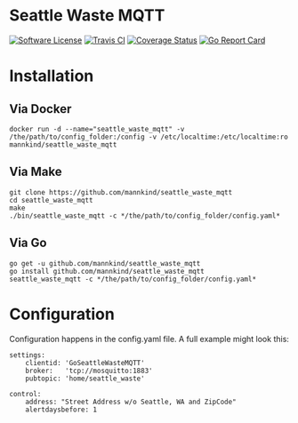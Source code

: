# Seattle Waste MQTT

[![Software
License](https://img.shields.io/badge/License-MIT-orange.svg?style=flat-square)](https://github.com/mannkind/seattle_waste_mqtt/blob/master/LICENSE.md)
[![Travis CI](https://img.shields.io/travis/mannkind/seattle_waste_mqtt/master.svg?style=flat-square)](https://travis-ci.org/mannkind/seattle_waste_mqtt)
[![Coverage Status](https://img.shields.io/codecov/c/github/mannkind/seattle_waste_mqtt/master.svg)](http://codecov.io/github/mannkind/seattle_waste_mqtt?branch=master)
[![Go Report Card](https://goreportcard.com/badge/github.com/mannkind/seattle_waste_mqtt)](https://goreportcard.com/report/github.com/mannkind/seattle_waste_mqtt)

# Installation

## Via Docker
```
docker run -d --name="seattle_waste_mqtt" -v /the/path/to/config_folder:/config -v /etc/localtime:/etc/localtime:ro mannkind/seattle_waste_mqtt
```

## Via Make
```
git clone https://github.com/mannkind/seattle_waste_mqtt
cd seattle_waste_mqtt
make
./bin/seattle_waste_mqtt -c */the/path/to/config_folder/config.yaml*
```

## Via Go
```
go get -u github.com/mannkind/seattle_waste_mqtt
go install github.com/mannkind/seattle_waste_mqtt
seattle_waste_mqtt -c */the/path/to/config_folder/config.yaml*
```

# Configuration

Configuration happens in the config.yaml file. A full example might look this:

```
settings:
    clientid: 'GoSeattleWasteMQTT'
    broker:   'tcp://mosquitto:1883'
    pubtopic: 'home/seattle_waste'

control:
    address: "Street Address w/o Seattle, WA and ZipCode"
    alertdaysbefore: 1
```
